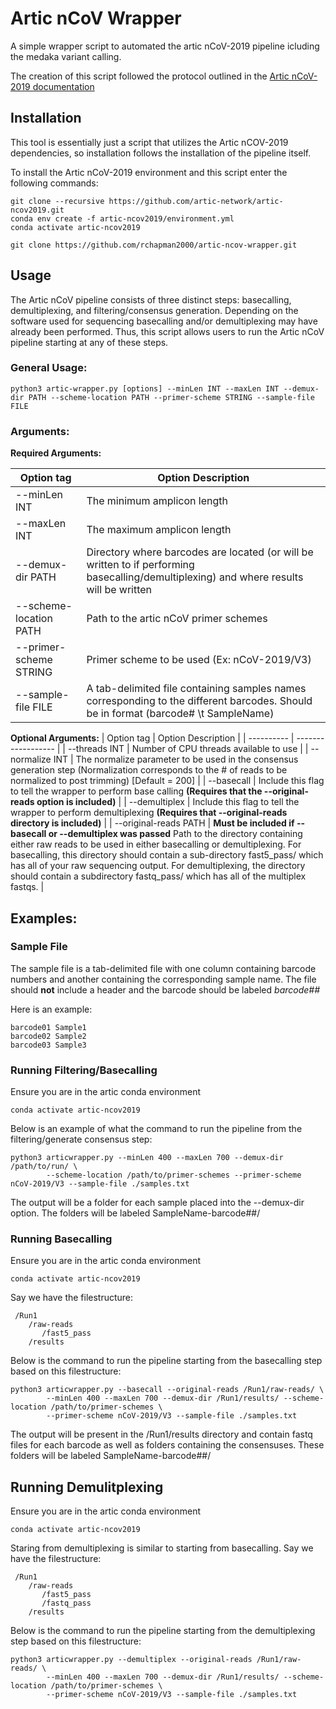 # Artic nCoV Wrapper
A simple wrapper script to automated the artic nCoV-2019 pipeline icluding the medaka variant calling.

The creation of this script followed the protocol outlined in the [Artic nCoV-2019 documentation](https://artic.network/ncov-2019/ncov2019-bioinformatics-sop.html)

## Installation
This tool is essentially just a script that utilizes the Artic nCOV-2019 dependencies, so installation follows the installation of the pipeline itself.

To install the Artic nCoV-2019 environment and this script enter the following commands:
```
git clone --recursive https://github.com/artic-network/artic-ncov2019.git
conda env create -f artic-ncov2019/environment.yml
conda activate artic-ncov2019

git clone https://github.com/rchapman2000/artic-ncov-wrapper.git
```

## Usage
The Artic nCoV pipeline consists of three distinct steps: basecalling, demultiplexing, and filtering/consensus generation. Depending on the software used for sequencing basecalling and/or demultiplexing may have already been performed. Thus, this script allows users to run the Artic nCoV pipeline starting at any of these steps.

### General Usage:
```
python3 artic-wrapper.py [options] --minLen INT --maxLen INT --demux-dir PATH --scheme-location PATH --primer-scheme STRING --sample-file FILE 
```

### Arguments: 

**Required Arguments:**

| Option tag | Option Description |
| ---------- | ------------------ |
| --minLen INT | The minimum amplicon length |
| --maxLen INT | The maximum amplicon length |
| --demux-dir PATH | Directory where barcodes are located (or will be written to if performing basecalling/demultiplexing) and where results will be written |
| --scheme-location PATH | Path to the artic nCoV primer schemes |
| --primer-scheme STRING | Primer scheme to be used (Ex: nCoV-2019/V3) |
| --sample-file FILE | A tab-delimited file containing samples names corresponding to the different barcodes. Should be in format (barcode# \t SampleName) | 

**Optional Arguments:**
| Option tag | Option Description |
| ---------- | ------------------ |
| --threads INT | Number of CPU threads available to use |
| --normalize INT | The normalize parameter to be used in the consensus generation step (Normalization corresponds to the # of reads to be normalized to post trimming) [Default = 200] |
| --basecall | Include this flag to tell the wrapper to perform base calling **(Requires that the --original-reads option is included)** |
| --demultiplex | Include this flag to tell the wrapper to perform demultiplexing **(Requires that --original-reads directory is included)** |
| --original-reads PATH | **Must be included if --basecall or --demultiplex was passed** Path to the directory containing either raw reads to be used in either basecalling or demultiplexing. For basecalling, this directory should contain a sub-directory fast5_pass/ which has all of your raw sequencing output. For demultiplexing, the directory should contain a subdirectory fastq_pass/ which has all of the multiplex fastqs. |

## Examples:
### Sample File
The sample file is a tab-delimited file with one column containing barcode numbers and another containing the corresponding sample name. The file should **not** include a header and the barcode should be labeled *barcode##* 

Here is an example:
```
barcode01 Sample1
barcode02 Sample2
barcode03 Sample3
```

### Running Filtering/Basecalling
Ensure you are in the artic conda environment 
```
conda activate artic-ncov2019
```
Below is an example of what the command to run the pipeline from the filtering/generate consensus step:
```
python3 articwrapper.py --minLen 400 --maxLen 700 --demux-dir /path/to/run/ \ 
        --scheme-location /path/to/primer-schemes --primer-scheme nCoV-2019/V3 --sample-file ./samples.txt
```
The output will be a folder for each sample placed into the --demux-dir option. The folders will be labeled SampleName-barcode##/

### Running Basecalling
Ensure you are in the artic conda environment 
```
conda activate artic-ncov2019
```
Say we have the filestructure:
```
 /Run1
    /raw-reads
       /fast5_pass
    /results
```
Below is the command to run the pipeline starting from the basecalling step based on this filestructure:
```
python3 articwrapper.py --basecall --original-reads /Run1/raw-reads/ \
        --minLen 400 --maxLen 700 --demux-dir /Run1/results/ --scheme-location /path/to/primer-schemes \
        --primer-scheme nCoV-2019/V3 --sample-file ./samples.txt
```
The output will be present in the /Run1/results directory and contain fastq files for each barcode as well as folders containing the consensuses. These folders will be labeled SampleName-barcode##/

## Running Demulitplexing
Ensure you are in the artic conda environment 
```
conda activate artic-ncov2019
```
Staring from demultiplexing is similar to starting from basecalling.
Say we have the filestructure:
```
 /Run1
    /raw-reads
       /fast5_pass
       /fastq_pass
    /results
```
Below is the command to run the pipeline starting from the demultiplexing step based on this filestructure:
```
python3 articwrapper.py --demultiplex --original-reads /Run1/raw-reads/ \
        --minLen 400 --maxLen 700 --demux-dir /Run1/results/ --scheme-location /path/to/primer-schemes \
        --primer-scheme nCoV-2019/V3 --sample-file ./samples.txt
```
